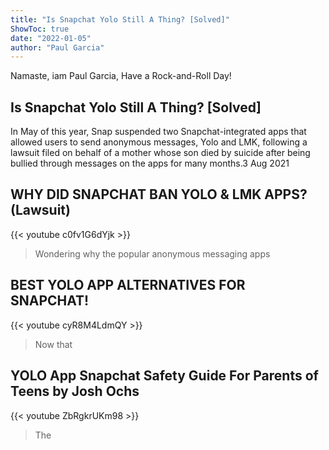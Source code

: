 ```yaml
---
title: "Is Snapchat Yolo Still A Thing? [Solved]"
ShowToc: true 
date: "2022-01-05"
author: "Paul Garcia" 
---
```


Namaste, iam Paul Garcia, Have a Rock-and-Roll Day!
## Is Snapchat Yolo Still A Thing? [Solved]
In May of this year, Snap suspended two Snapchat-integrated apps that allowed users to send anonymous messages, Yolo and LMK, following a lawsuit filed on behalf of a mother whose son died by suicide after being bullied through messages on the apps for many months.3 Aug 2021

## WHY DID SNAPCHAT BAN YOLO & LMK APPS? (Lawsuit)
{{< youtube c0fv1G6dYjk >}}
>Wondering why the popular anonymous messaging apps 

## BEST YOLO APP ALTERNATIVES FOR SNAPCHAT!
{{< youtube cyR8M4LdmQY >}}
>Now that 

## YOLO App Snapchat Safety Guide For Parents of Teens by Josh Ochs
{{< youtube ZbRgkrUKm98 >}}
>The 

